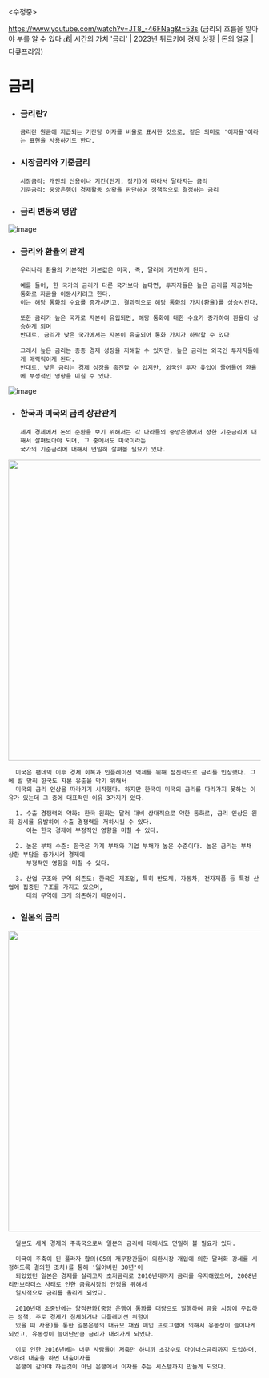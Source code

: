 <수정중>

https://www.youtube.com/watch?v=JT8_-46FNag&t=53s (금리의 흐름을 알아야 부를 알 수 있다 💰| 시간의 가치 '금리' | 2023년 튀르키예 경제 상황 | 돈의 얼굴 | 다큐프라임)

# 금리

* ### 금리란?

      금리란 원금에 지급되는 기간당 이자를 비율로 표시한 것으로, 같은 의미로 '이자율'이라는 표현을 사용하기도 한다.

* ### 시장금리와 기준금리
  
      시장금리: 개인의 신용이나 기간(단기, 장기)에 따라서 달라지는 금리
      기준금리: 중앙은행이 경제활동 상황을 판단하여 정책적으로 결정하는 금리
  
* ### 금리 변동의 명암

![image](https://github.com/5juman/we/assets/138484641/4c90311c-eadb-4419-83a5-1c86344d5c76)

* ### 금리와 환율의 관계

      우리나라 환율의 기본적인 기본값은 미국, 즉, 달러에 기반하게 된다.

      예를 들어, 한 국가의 금리가 다른 국가보다 높다면, 투자자들은 높은 금리를 제공하는 통화로 자금을 이동시키려고 한다.
      이는 해당 통화의 수요를 증가시키고, 결과적으로 해당 통화의 가치(환율)를 상승시킨다.
        
      또한 금리가 높은 국가로 자본이 유입되면, 해당 통화에 대한 수요가 증가하여 환율이 상승하게 되며
      반대로, 금리가 낮은 국가에서는 자본이 유출되어 통화 가치가 하락할 수 있다

      그래서 높은 금리는 종종 경제 성장을 저해할 수 있지만, 높은 금리는 외국인 투자자들에게 매력적이게 된다.
      반대로, 낮은 금리는 경제 성장을 촉진할 수 있지만, 외국인 투자 유입이 줄어들어 환율에 부정적인 영향을 미칠 수 있다.
  
![image](https://github.com/5juman/we/assets/138484641/05ca04a4-942c-4e29-ad37-e0dcdd99c52d)

* ### 한국과 미국의 금리 상관관계   

      세계 경제에서 돈의 순환을 보기 위해서는 각 나라들의 중앙은행에서 정한 기준금리에 대해서 살펴보아야 되며, 그 중에서도 미국이라는
      국가의 기준금리에 대해서 면밀히 살펴볼 필요가 있다.

<img src="https://github.com/5juman/we/assets/138484641/db59ce40-54c0-4c18-a05b-b8bf5c51e1c2" width="800" height="600">

      미국은 팬데믹 이후 경제 회복과 인플레이션 억제를 위해 점진적으로 금리를 인상했다. 그에 발 맞춰 한국도 자본 유출을 막기 위해서 
      미국의 금리 인상을 따라가기 시작했다. 하지만 한국이 미국의 금리를 따라가지 못하는 이유가 있는데 그 중에 대표적인 이유 3가지가 있다.

      1. 수출 경쟁력의 약화: 한국 원화는 달러 대비 상대적으로 약한 통화로, 금리 인상은 원화 강세를 유발하여 수출 경쟁력을 저하시킬 수 있다. 
         이는 한국 경제에 부정적인 영향을 미칠 수 있다.
         
      2. 높은 부채 수준: 한국은 가계 부채와 기업 부채가 높은 수준이다. 높은 금리는 부채 상환 부담을 증가시켜 경제에 
         부정적인 영향을 미칠 수 있다.
      
      3. 산업 구조와 무역 의존도: 한국은 제조업, 특히 반도체, 자동차, 전자제품 등 특정 산업에 집중된 구조를 가지고 있으며,
         대외 무역에 크게 의존하기 때문이다.

* ### 일본의 금리

<img src="https://github.com/5juman/we/assets/138484641/72be945a-6937-4757-aaf0-47c1cb12c004" width="800" height="600">

      일본도 세계 경제의 주축국으로써 일본의 금리에 대해서도 면밀히 볼 필요가 있다.

      미국이 주축이 된 플라자 합의(G5의 재무장관들이 외환시장 개입에 의한 달러화 강세를 시정하도록 결의한 조치)를 통해 '잃어버린 30년'이 
      되었었던 일본은 경제를 살리고자 초저금리로 2010년대까지 금리를 유지해왔으며, 2008년 리만브라더스 사태로 인한 금융시장의 안정을 위해서 
      일시적으로 금리를 올리게 되었다.
      
      2010년대 초중반에는 양적완화(중앙 은행이 통화를 대량으로 발행하여 금융 시장에 주입하는 정책, 주로 경제가 침체하거나 디플레이션 위험이 
      있을 때 사용)를 통한 일본은행의 대규모 채권 매입 프로그램에 의해서 유동성이 늘어나게 되었고, 유동성이 늘어난만큼 금리가 내려가게 되었다.
      
      이로 인한 2016년에는 너무 사람들이 저축만 하니까 초강수로 마이너스금리까지 도입하며, 오히려 대출을 하면 대출이자를 
      은행에 갚아야 하는것이 아닌 은행에서 이자를 주는 시스템까지 만들게 되었다.
      
      

